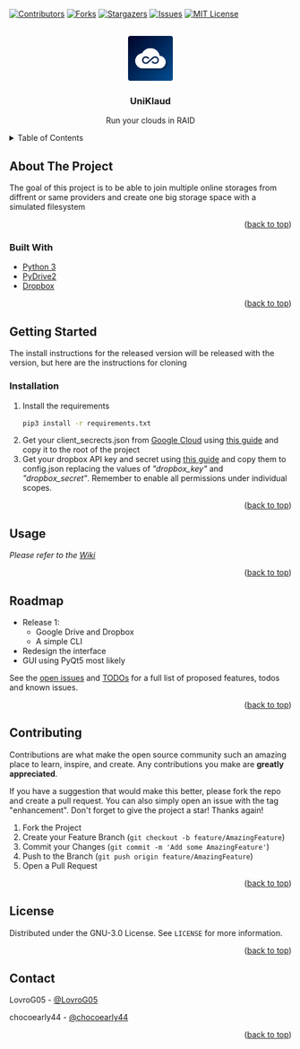 <div id="top"></div>
<!--
*** Thanks for checking out the Best-README-Template. If you have a suggestion
*** that would make this better, please fork the repo and create a pull request
*** or simply open an issue with the tag "enhancement".
*** Don't forget to give the project a star!
*** Thanks again! Now go create something AMAZING! :D
-->



<!-- PROJECT SHIELDS -->
<!--
*** I'm using markdown "reference style" links for readability.
*** Reference links are enclosed in brackets [ ] instead of parentheses ( ).
*** See the bottom of this document for the declaration of the reference variables
*** for contributors-url, forks-url, etc. This is an optional, concise syntax you may use.
*** https://www.markdownguide.org/basic-syntax/#reference-style-links
-->
[![Contributors][contributors-shield]][contributors-url]
[![Forks][forks-shield]][forks-url]
[![Stargazers][stars-shield]][stars-url]
[![Issues][issues-shield]][issues-url]
[![MIT License][license-shield]][license-url]



<!-- PROJECT LOGO -->
<br />
<div align="center">
  <a href="https://github.com/LovroG05/UniKlaud">
    <img src="images/logo.png" alt="Logo" width="80" height="80">
  </a>

<h3 align="center">UniKlaud</h3>

  <p align="center">
    Run your clouds in RAID
    <br />
</div>



<!-- TABLE OF CONTENTS -->
<details>
  <summary>Table of Contents</summary>
  <ol>
    <li>
      <a href="#about-the-project">About The Project</a>
      <ul>
        <li><a href="#built-with">Built With</a></li>
      </ul>
    </li>
    <li>
      <a href="#getting-started">Getting Started</a>
      <ul>
        <li><a href="#installation">Installation</a></li>
      </ul>
    </li>
    <li><a href="#usage">Usage</a></li>
    <li><a href="#roadmap">Roadmap</a></li>
    <li><a href="#contributing">Contributing</a></li>
    <li><a href="#license">License</a></li>
    <li><a href="#contact">Contact</a></li>
  </ol>
</details>



<!-- ABOUT THE PROJECT -->
## About The Project

The goal of this project is to be able to join multiple online storages from diffrent or same providers and create one big storage space with a simulated filesystem

<p align="right">(<a href="#top">back to top</a>)</p>



### Built With

* [Python 3](https://www.python.org/)
* [PyDrive2](https://pypi.org/project/PyDrive2/)
* [Dropbox](https://pypi.org/project/dropbox/)

<p align="right">(<a href="#top">back to top</a>)</p>



<!-- GETTING STARTED -->
## Getting Started

The install instructions for the released version will be released with the version, but here are the instructions for cloning

### Installation

1. Install the requirements
    ```sh
    pip3 install -r requirements.txt
    ```
3. Get your client_secrects.json from [Google Cloud](https://cloud.google.com/) using [this guide](https://medium.com/analytics-vidhya/how-to-connect-google-drive-to-python-using-pydrive-9681b2a14f20) and copy it to the root of the project
4. Get your dropbox API key and secret using [this guide](https://www.dropbox.com/developers/documentation/python#tutorial) and copy them to config.json replacing the values of *"dropbox_key"* and *"dropbox_secret"*. Remember to enable all permissions under individual scopes.

<p align="right">(<a href="#top">back to top</a>)</p>



<!-- USAGE EXAMPLES -->
## Usage

_Please refer to the [Wiki](https://github.com/LovroG05/UniKlaud/wiki)_

<p align="right">(<a href="#top">back to top</a>)</p>



<!-- ROADMAP -->
## Roadmap

- Release 1:
    - Google Drive and Dropbox
    - A simple CLI
- Redesign the interface
- GUI using PyQt5 most likely

See the [open issues](https://github.com/LovroG05/UniKlaud/issues) and [TODOs](https://github.com/LovroG05/UniKlaud/projects/1) for a full list of proposed features, todos and known issues.

<p align="right">(<a href="#top">back to top</a>)</p>



<!-- CONTRIBUTING -->
## Contributing

Contributions are what make the open source community such an amazing place to learn, inspire, and create. Any contributions you make are **greatly appreciated**.

If you have a suggestion that would make this better, please fork the repo and create a pull request. You can also simply open an issue with the tag "enhancement".
Don't forget to give the project a star! Thanks again!

1. Fork the Project
2. Create your Feature Branch (`git checkout -b feature/AmazingFeature`)
3. Commit your Changes (`git commit -m 'Add some AmazingFeature'`)
4. Push to the Branch (`git push origin feature/AmazingFeature`)
5. Open a Pull Request

<p align="right">(<a href="#top">back to top</a>)</p>



<!-- LICENSE -->
## License

Distributed under the GNU-3.0 License. See `LICENSE` for more information.

<p align="right">(<a href="#top">back to top</a>)</p>



<!-- CONTACT -->
## Contact

LovroG05 - [@LovroG05](https://twitter.com/LovroG05)

chocoearly44 - [@chocoearly44](https://twitter.com/chocoearly44)


<p align="right">(<a href="#top">back to top</a>)</p>




<!-- MARKDOWN LINKS & IMAGES -->
<!-- https://www.markdownguide.org/basic-syntax/#reference-style-links -->
[contributors-shield]: https://img.shields.io/github/contributors/LovroG05/UniKlaud.svg?style=for-the-badge
[contributors-url]: https://github.com/github_username/repo_name/graphs/contributors
[forks-shield]: https://img.shields.io/github/forks/LovroG05/UniKlaud.svg?style=for-the-badge
[forks-url]: https://github.com/LovroG05/UniKlaud/network/members
[stars-shield]: https://img.shields.io/github/stars/LovroG05/UniKlaud.svg?style=for-the-badge
[stars-url]: https://github.com/LovroG05/UniKlaud/stargazers
[issues-shield]: https://img.shields.io/github/issues/LovroG05/UniKlaud.svg?style=for-the-badge
[issues-url]: https://github.com/LovroG05/UniKlaud/issues
[license-shield]: https://img.shields.io/github/license/LovroG05/UniKlaud.svg?style=for-the-badge
[license-url]: https://github.com/LovroG05/UniKlaud/blob/master/LICENSE.txt
